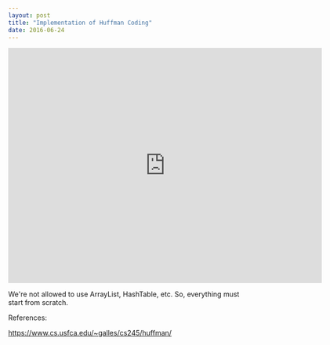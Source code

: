 ```yaml
---
layout: post
title: "Implementation of Huffman Coding"
date: 2016-06-24
---
```


<iframe width="640" height="480" src="https://www.youtube.com/embed/d7ZrjSmMY2w" frameborder="0" allowfullscreen></iframe><br>

We're not allowed to use ArrayList, HashTable, etc. So, everything must start from scratch.<br>

References:<br>

https://www.cs.usfca.edu/~galles/cs245/huffman/
